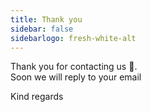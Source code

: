 ```yaml
---
title: Thank you
sidebar: false
sidebarlogo: fresh-white-alt
---
```


Thank you for contacting us 🚀. \
Soon we will reply to your email

Kind regards


